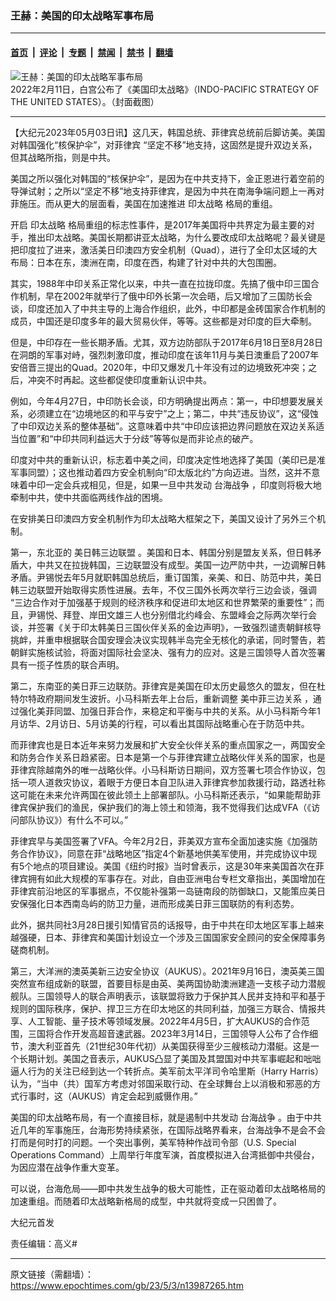 ### 王赫：美国的印太战略军事布局

---

#### [首页](../../../..?n13987265) &nbsp;|&nbsp; [评论](../../../../../epoch-comment?n13987265) &nbsp;|&nbsp; [专题](../../../../../epoch-special?n13987265) &nbsp;|&nbsp; [禁闻](../../../../../epoch-news?n13987265) &nbsp;|&nbsp; [禁书](../../../../../books?n13987265) &nbsp;|&nbsp; [翻墙](https://github.com/gfw-breaker/nogfw/blob/master/README.md?n13987265)


<div><img alt="王赫：美国的印太战略军事布局" class="attachment-djy_600_400 size-djy_600_400 wp-post-image" src="https://i.epochtimes.com/assets/uploads/2023/05/id13987302-Indo-Pacific-Strategy-US_20220211-600x400.jpeg"/>
<div class="caption">
 2022年2月11日，白宫公布了《美国印太战略》（INDO-PACIFIC STRATEGY OF THE UNITED STATES）。（封面截图）
</div></div><hr/><div class="post_content" id="artbody" itemprop="articleBody">
 <!-- article content begin -->
 <p>
  【大纪元2023年05月03日讯】这几天，韩国总统、菲律宾总统前后脚访美。美国对韩国强化“核保护伞”，对菲律宾 “坚定不移”地支持，这固然是提升双边关系，但其战略所指，则是中共。
 </p>
 <p>
  美国之所以强化对韩国的“核保护伞”，是因为在中共支持下，金正恩进行着空前的导弹试射；之所以“坚定不移”地支持菲律宾，是因为中共在南海争端问题上一再对菲施压。而从更大的层面看，美国在加速推进
  <ok href="https://www.epochtimes.com/gb/tag/%E5%8D%B0%E5%A4%AA%E6%88%98%E7%95%A5.html">
   印太战略
  </ok>
  格局的重组。
 </p>
 <p>
  开启
  <ok href="https://www.epochtimes.com/gb/tag/%E5%8D%B0%E5%A4%AA%E6%88%98%E7%95%A5.html">
   印太战略
  </ok>
  格局重组的标志性事件，是2017年美国将中共界定为最主要的对手，推出印太战略。美国长期都讲亚太战略，为什么要改成印太战略呢？最关键是把印度拉了进来，激活美日印澳四方安全机制（Quad），进行了全印太区域的大布局：日本在东，澳洲在南，印度在西，构建了针对中共的大包围圈。
 </p>
 <p>
  其实，1988年中印关系正常化以来，中共一直在拉拢印度。先搞了俄中印三国合作机制，早在2002年就举行了俄中印外长第一次会晤，后又增加了三国防长会谈，印度还加入了中共主导的上海合作组织，此外，中印都是金砖国家合作机制的成员，中国还是印度多年的最大贸易伙伴，等等。这些都是对印度的巨大牵制。
 </p>
 <p>
  但是，中印存在一些长期矛盾。尤其，双方边防部队于2017年6月18日至8月28日在洞朗的军事对峙，强烈刺激印度，推动印度在该年11月与美日澳重启了2007年安倍晋三提出的Quad。2020年，中印又爆发几十年没有过的边境致死冲突；之后，冲突不时再起。这些都促使印度重新认识中共。
 </p>
 <p>
  例如，今年4月27日，中印防长会谈，印方明确提出两点：第一，中印想要发展关系，必须建立在“边境地区的和平与安宁”之上；第二，中共“违反协议”，这“侵蚀了中印双边关系的整体基础”。这意味着中共“中印应该把边界问题放在双边关系适当位置”和“中印共同利益远大于分歧”等等似是而非论点的破产。
 </p>
 <p>
  印度对中共的重新认识，标志着中美之间，印度决定性地选择了美国（美印已是准军事同盟）；这也推动着四方安全机制向“印太版北约”方向迈进。当然，这并不意味着中印一定会兵戎相见，但是，如果一旦中共发动
  <ok href="https://www.epochtimes.com/gb/tag/%E5%8F%B0%E6%B5%B7%E6%88%98%E4%BA%89.html">
   台海战争
  </ok>
  ，印度则将极大地牵制中共，使中共面临两线作战的困境。
 </p>
 <p>
  在安排美日印澳四方安全机制作为印太战略大框架之下，美国又设计了另外三个机制。
 </p>
 <p>
  第一，东北亚的
  <ok href="https://www.epochtimes.com/gb/tag/%E7%BE%8E%E6%97%A5%E9%9F%A9%E4%B8%89%E8%BE%B9%E8%81%94%E7%9B%9F.html">
   美日韩三边联盟
  </ok>
  。美国和日本、韩国分别是盟友关系，但日韩矛盾大，中共又在拉拢韩国，三边联盟没有成型。美国一边严防中共，一边调解日韩矛盾。尹锡悦去年5月就职韩国总统后，重订国策，亲美、和日、防范中共，美日韩三边联盟开始取得实质性进展。去年，不仅三国外长两次举行三边会谈，强调 “三边合作对于加强基于规则的经济秩序和促进印太地区和世界繁荣的重要性”；而且，尹锡悦、拜登、岸田文雄三人也分别借北约峰会、东盟峰会之际两次举行会谈，并签署《关于印太韩美日三国伙伴关系的金边声明》，一致强烈谴责朝鲜核导挑衅，并重申根据联合国安理会决议实现韩半岛完全无核化的承诺，同时警告，若朝鲜实施核试验，将面对国际社会坚决、强有力的应对。这是三国领导人首次签署具有一揽子性质的联合声明。
 </p>
 <p>
  第二，东南亚的美日菲三边联防。菲律宾是美国在印太历史最悠久的盟友，但在杜特尔特政府期间发生波折。小马科斯去年上台后，重新调整
  <ok href="https://www.epochtimes.com/gb/tag/%E7%BE%8E%E4%B8%AD%E8%8F%B2%E4%B8%89%E8%BE%B9%E5%85%B3%E7%B3%BB.html">
   美中菲三边关系
  </ok>
  ，通过强化美菲同盟、加强日菲合作，来稳定和平衡与中共的关系。从小马科斯今年1月访华、2月访日、5月访美的行程，可以看出其国际战略重心在于防范中共。
 </p>
 <p>
  而菲律宾也是日本近年来努力发展和扩大安全伙伴关系的重点国家之一，两国安全和防务合作关系日趋紧密。日本是第一个与菲律宾建立战略伙伴关系的国家，也是菲律宾除越南外的唯一战略伙伴。小马科斯访日期间，双方签署七项合作协议，包括一项人道救灾协议，着眼于方便日本自卫队进入菲律宾参加救援行动，路透社称这可能在未来允许两国在彼此领土上部署部队。小马科斯还表示，“如果能帮助菲律宾保护我们的渔民，保护我们的海上领土和领海，我不觉得我们达成VFA（《访问部队协议》）有什么不可以。”
 </p>
 <p>
  菲律宾早与美国签署了VFA。今年2月2日，菲美双方宣布全面加速实施《加强防务合作协议》，同意在菲“战略地区”指定4个新基地供美军使用，并完成协议中现有5个地点的项目建设。美国《纽约时报》当时曾表示，这是30年来美国首次在菲律宾拥有如此大规模的军事存在。对此，自由亚洲电台专栏文章指出，美国增加在菲律宾前沿地区的军事据点，不仅能补强第一岛链南段的防御缺口，又能策应美日安保强化日本西南岛屿的防卫力量，进而形成美日菲三国联防的有利态势。
 </p>
 <p>
  此外，据共同社3月28日援引知情官员的话报导，由于中共在印太地区军事上越来越强硬，日本、菲律宾和美国计划设立一个涉及三国国家安全顾问的安全保障事务磋商机制。
 </p>
 <p>
  第三，大洋洲的澳英美新三边安全协议（AUKUS）。2021年9月16日，澳英美三国突然宣布组成新的联盟，首要目标是由英、美两国协助澳洲建造一支核子动力潜舰舰队。三国领导人的联合声明表示，该联盟将致力于保护其人民并支持和平和基于规则的国际秩序，保护、捍卫三方在印太地区的共同利益，加强三方联合、情报共享、人工智能、量子技术等领域发展。2022年4月5日，扩大AUKUS的合作范围，三国将合作开发高超音速武器。2023年3月14日，三国领导人公布了合作细节，澳大利亚首先（21世纪30年代初）从美国获得至少三艘核动力潜艇。这是一个长期计划。美国之音表示，AUKUS凸显了美国及其盟国对中共军事崛起和咄咄逼人行为的关注已经到达一个转折点。美军前太平洋司令哈里斯（Harry Harris）认为，“当中（共）国军方考虑对邻国采取行动、在全球舞台上以消极和邪恶的方式行事时，这（AUKUS）肯定会起到威慑作用。”
 </p>
 <p>
  美国的印太战略布局，有一个直接目标，就是遏制中共发动
  <ok href="https://www.epochtimes.com/gb/tag/%E5%8F%B0%E6%B5%B7%E6%88%98%E4%BA%89.html">
   台海战争
  </ok>
  。由于中共近几年的军事施压，台海形势持续紧张，在国际战略界看来，台海战争不是会不会打而是何时打的问题。一个突出事例，美军特种作战司令部（U.S. Special Operations Command）上周举行年度军演，首度模拟进入台湾抵御中共侵台，为因应潜在战争作重大变革。
 </p>
 <p>
  可以说，台海危局——即中共发生战争的极大可能性，正在驱动着印太战略格局的加速重组。而随着印太战略新格局的成型，中共就将变成一只困兽了。
 </p>
 <p>
  大纪元首发
 </p>
 <p>
  责任编辑：高义#
 </p>
 <!-- article content end -->
 <div id="below_article_ad">
 </div>
</div>


---

原文链接（需翻墙）：https://www.epochtimes.com/gb/23/5/3/n13987265.htm